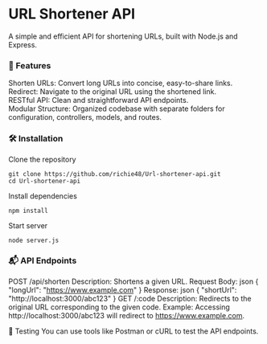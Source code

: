 # URL Shortener API
A simple and efficient API for shortening URLs, built with Node.js and Express.

### 🚀 Features
Shorten URLs: Convert long URLs into concise, easy-to-share links.   
Redirect: Navigate to the original URL using the shortened link.   
RESTful API: Clean and straightforward API endpoints.   
Modular Structure: Organized codebase with separate folders for configuration, controllers, models, and routes.   

### 🛠️ Installation
Clone the repository
```
git clone https://github.com/richie48/Url-shortener-api.git
cd Url-shortener-api
```
Install dependencies
```
npm install
```
Start server
```
node server.js
```

### 📬 API Endpoints
POST /api/shorten
Description: Shortens a given URL.
Request Body: json
{
  "longUrl": "https://www.example.com"
}
Response: json
{
  "shortUrl": "http://localhost:3000/abc123"
}
GET /:code
Description: Redirects to the original URL corresponding to the given code.
Example: Accessing http://localhost:3000/abc123 will redirect to https://www.example.com.

🧪 Testing
You can use tools like Postman or cURL to test the API endpoints.
